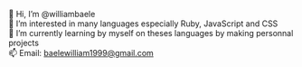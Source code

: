 👋 Hi, I’m @williambaele</br>
👀 I’m interested in many languages especially Ruby, JavaScript and CSS</br>
🌱 I’m currently learning by myself on theses languages by making personnal projects</br>
📫 Email: baelewilliam1999@gmail.com
